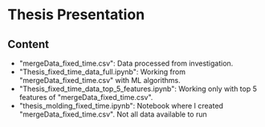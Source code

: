 # Thesis Presentation

## Content

- "mergeData_fixed_time.csv": Data processed from investigation.
- "Thesis_fixed_time_data_full.ipynb": Working from "mergeData_fixed_time.csv" with ML algorithms.
- "Thesis_fixed_time_data_top_5_features.ipynb": Working only with top 5 features of "mergeData_fixed_time.csv".
- "thesis_molding_fixed_time.ipynb": Notebook where I created "mergeData_fixed_time.csv". Not all data available to run

